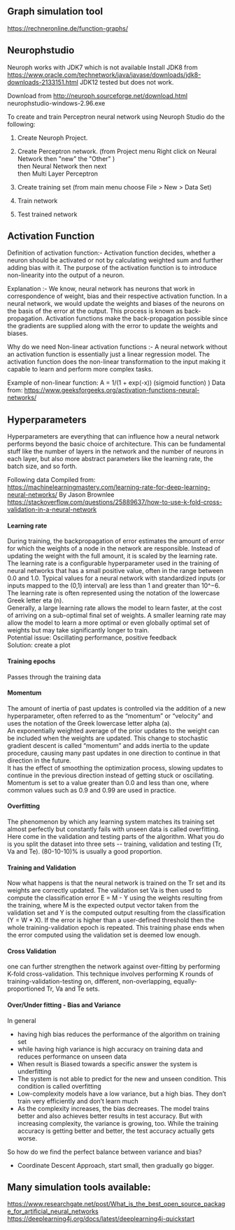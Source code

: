 ## Graph simulation tool
https://rechneronline.de/function-graphs/

## Neurophstudio
Neuroph works with JDK7 which is not available
Install JDK8 from https://www.oracle.com/technetwork/java/javase/downloads/jdk8-downloads-2133151.html
JDK12 tested but does not work.

Download from http://neuroph.sourceforge.net/download.html
neurophstudio-windows-2.96.exe

To create and train Perceptron neural network using Neuroph Studio do the following:
1. Create Neuroph Project.
2. Create Perceptron network. (from Project menu Right click on Neural Network then "new" the "Other" ) </br>
then Neural Network then next </br>
then Multi Layer Perceptron

3. Create training set (from main menu choose File > New > Data Set)
4. Train network
5. Test trained network

## Activation Function
Definition of activation function:- Activation function decides, whether a neuron should be activated or not by calculating weighted sum and further adding bias with it. The purpose of the activation function is to introduce non-linearity into the output of a neuron.

Explanation :-
We know, neural network has neurons that work in correspondence of weight, bias and their respective activation function. In a neural network, we would update the weights and biases of the neurons on the basis of the error at the output. This process is known as back-propagation. Activation functions make the back-propagation possible since the gradients are supplied along with the error to update the weights and biases.

Why do we need Non-linear activation functions :-
A neural network without an activation function is essentially just a linear regression model. The activation function does the non-linear transformation to the input making it capable to learn and perform more complex tasks.

Example of non-linear function: A = 1/(1 + exp(-x)) (sigmoid function)
)
Data from: https://www.geeksforgeeks.org/activation-functions-neural-networks/

## Hyperparameters
Hyperparameters are everything that can influence how a neural network performs beyond the basic choice of architecture. This can be fundamental stuff like the number of layers in the network and the number of neurons in each layer, but also more abstract parameters like the learning rate, the batch size, and so forth.

Following data Compiled from: 
https://machinelearningmastery.com/learning-rate-for-deep-learning-neural-networks/  By Jason Brownlee
https://stackoverflow.com/questions/25889637/how-to-use-k-fold-cross-validation-in-a-neural-network

#### Learning rate
During training, the backpropagation of error estimates the amount of error for which the weights of a node in the network are responsible. Instead of updating the weight with the full amount, it is scaled by the learning rate.
The learning rate is a configurable hyperparameter used in the training of neural networks that has a small positive value, often in the range between 0.0 and 1.0. Typical values for a neural network with standardized inputs (or inputs mapped to the (0,1) interval) are less than 1 and greater than 10^−6.<br />
The learning rate is often represented using the notation of the lowercase Greek letter eta (n).<br />
Generally, a large learning rate allows the model to learn faster, at the cost of arriving on a sub-optimal final set of weights. A smaller learning rate may allow the model to learn a more optimal or even globally optimal set of weights but may take significantly longer to train.<br />
Potential issue: Oscillating performance, positive feedback<br />
Solution: create a plot

#### Training epochs 
Passes through the training data

#### Momentum 
The amount of inertia of past updates is controlled via the addition of a new hyperparameter, often referred to as the “momentum” or “velocity” and uses the notation of the Greek lowercase letter alpha (a).<br />
An exponentially weighted average of the prior updates to the weight can be included when the weights are updated. This change to stochastic gradient descent is called “momentum” and adds inertia to the update procedure, causing many past updates in one direction to continue in that direction in the future.<br />
It has the effect of smoothing the optimization process, slowing updates to continue in the previous direction instead of getting stuck or oscillating.<br />
Momentum is set to a value greater than 0.0 and less than one, where common values such as 0.9 and 0.99 are used in practice.<br />

#### Overfitting
The phenomenon by which any learning system matches its training set almost perfectly but constantly fails with unseen data is called overfitting.<br />
Here come in the validation and testing parts of the algorithm. What you do is you split the dataset into three sets -- training, validation and testing (Tr, Va and Te). (80-10-10)% is usually a good proportion.<br />

#### Training and Validation
Now what happens is that the neural network is trained on the Tr set and its weights are correctly updated. The validation set Va is then used to compute the classification error E = M - Y using the weights resulting from the training, where M is the expected output vector taken from the validation set and Y is the computed output resulting from the classification (Y = W * X). If the error is higher than a user-defined threshold then the whole training-validation epoch is repeated. This training phase ends when the error computed using the validation set is deemed low enough.

#### Cross Validation
one can further strengthen the network against over-fitting by performing K-fold cross-validation. This technique involves performing K rounds of training-validation-testing on, different, non-overlapping, equally-proportioned Tr, Va and Te sets.

#### Over/Under fitting - Bias and Variance
In general 
- having high bias reduces the performance of the algorithm on training set 
- while having high variance is high accuracy on training data and reduces performance on unseen data
- When result is Biased towards a specific answer the system is underfitting
- The system is not able to predict for the new and unseen condition. This condition is called overfitting
- Low-complexity models have a low variance, but a high bias. They don’t train very efficiently and don’t learn much
- As the complexity increases, the bias decreases. The model trains better and also achieves better results in test accuracy. But with increasing complexity, the variance is growing, too. While the training accuracy is getting better and better, the test accuracy actually gets worse.  

So how do we find the perfect balance between variance and bias?
 - Coordinate Descent Approach, start small, then gradually go bigger.

## Many simulation tools available:
https://www.researchgate.net/post/What_is_the_best_open_source_package_for_artificial_neural_networks
https://deeplearning4j.org/docs/latest/deeplearning4j-quickstart

